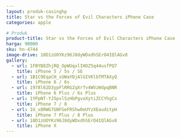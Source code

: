 ```yaml
---
layout: produk-casinghp
title: Star vs the Forces of Evil Characters iPhone Case
categories: apple

# Produk
product-title: Star vs the Forces of Evil Characters iPhone Case
harga: 90000
sku: hn-4744
image-drive: 10D1zUOYKz96J8dyWDxdhSErO4IQlAGv8
gallery:
  - url: 1FBYB8ZhjRQ_OpWUqxlIHOZ5q44usfPQ7
    title: iPhone 5 / 5s / SE
  - url: 1B1C9EqaCH_sUWaYDjAlGIVKlbTMTAXyQ
    title: iPhone 6 / 6s
  - url: 1978l62D3ypFlRRGZqXrfv4WVzWdpqBNR
    title: iPhone 6 Plus / 6s Plus
  - url: 1YPpNT-YJ5pvlSzHbPgvoXytiZCCYhgCx
    title: iPhone 7 / 8
  - url: 1U_x8RWG7GNFGeFRShw0eUYzXEauditpH
    title: iPhone 7 Plus / 8 Plus
  - url: 10D1zUOYKz96J8dyWDxdhSErO4IQlAGv8
    title: iPhone X
---
```

